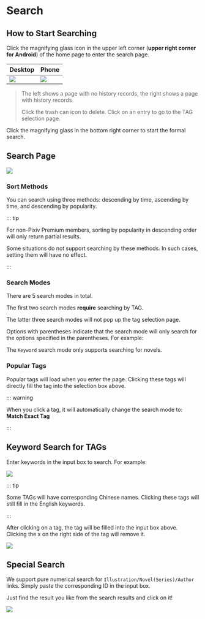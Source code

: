 # Search

## How to Start Searching

Click the magnifying glass icon in the upper left corner (**upper right corner for Android**) of the home page to enter the search page.

| Desktop                                                                                            | Phone                                                                                              |
| -------------------------------------------------------------------------------------------------- | -------------------------------------------------------------------------------------------------- |
| ![](./theme.assets/4616a2bd2318747124f2987c357e1a29ed4427de.png) | ![](./theme.assets/c6976e0390abce7c0ac159ce297e0a5680202d08.png) |

> The left shows a page with no history records, the right shows a page with history records.
> 
> Click the trash can icon to delete. Click on an entry to go to the TAG selection page.

Click the magnifying glass in the bottom right corner to start the formal search.

## Search Page

![](./theme.assets/2025-02-21-22-08-07-image.png)

### Sort Methods

You can search using three methods: descending by time, ascending by time, and descending by popularity.

::: tip

For non-Pixiv Premium members, sorting by popularity in descending order will only return partial results.

Some situations do not support searching by these methods. In such cases, setting them will have no effect.

:::

### Search Modes

There are 5 search modes in total.

The first two search modes **require** searching by TAG.

The latter three search modes will not pop up the tag selection page.

Options with parentheses indicate that the search mode will only search for the options specified in the parentheses. For example:

The `Keyword` search mode only supports searching for novels.

### Popular Tags

Popular tags will load when you enter the page. Clicking these tags will directly fill the tag into the selection box above.

::: warning

When you click a tag, it will automatically change the search mode to: **Match Exact Tag**

:::

## Keyword Search for TAGs

Enter keywords in the input box to search. For example:

![](./theme.assets/2025-02-21-22-15-44-image.png)

::: tip

Some TAGs will have corresponding Chinese names. Clicking these tags will still fill in the English keywords.

:::

After clicking on a tag, the tag will be filled into the input box above. Clicking the x on the right side of the tag will remove it.

![](./theme.assets/2025-02-21-22-17-45-image.png)

## Special Search

We support pure numerical search for `Illustration/Novel(Series)/Author` links. Simply paste the corresponding ID in the input box.

Just find the result you like from the search results and click on it!

![](./theme.assets/2025-02-21-22-19-46-image.png)
